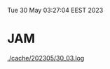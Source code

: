 Tue 30 May 03:27:04 EEST 2023
# JAM
<a href='./cache/202305/30_03.log'>./cache/202305/30_03.log</a>
